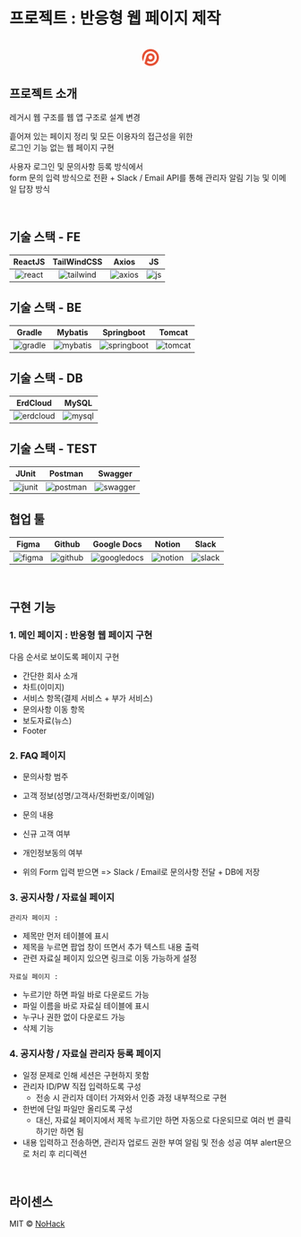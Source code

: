 # 프로젝트 : 반응형 웹 페이지 제작

<p align="center">
  <br>
  <img src='./images/emblem.png'>
  <br>
</p>

## 프로젝트 소개

<p align="justify">
레거시 웹 구조를 웹 앱 구조로 설계 변경 

흩어져 있는 페이지 정리 및 모든 이용자의 접근성을 위한  
로그인 기능 없는 웹 페이지 구현

사용자 로그인 및 문의사항 등록 방식에서  
form 문의 입력 방식으로 전환
+
Slack / Email API를 통해 관리자 알림 기능 및 이메일 답장 방식

</p>
<br>

## 기술 스택 - FE

| ReactJS | TailWindCSS   |  Axios   |  JS   |
| :--------: | :--------: | :------: |:-----:|
| ![react]   |![tailwind] | ![axios] | ![js] |

## 기술 스택 - BE

| Gradle | Mybatis |  Springboot   |  Tomcat   |
| :--------: | :--------: | :------: | :-----: |
|   ![gradle]    |   ![mybatis]    | ![springboot] | ![tomcat] |

## 기술 스택 - DB

| ErdCloud | MySQL |
| :--------: | :--------: |
|   ![erdcloud]    |   ![mysql]    |

## 기술 스택 - TEST

| JUnit | Postman |  Swagger   |
| :--------: | :--------: | :------: |
|   ![junit]    |   ![postman]    | ![swagger] |

## 협업 툴

| Figma | Github |  Google Docs |  Notion   |  Slack   |
| :--------: | :--------: | :------: | :-----: | :-----: |
|   ![figma]    |   ![github]    | ![googledocs] | ![notion] | ![slack] |

<br>

## 구현 기능

### 1. 메인 페이지 : 반응형 웹 페이지 구현

다음 순서로 보이도록 페이지 구현

- 간단한 회사 소개
- 차트(이미지)
- 서비스 항목(결제 서비스 + 부가 서비스)
- 문의사항 이동 항목
- 보도자료(뉴스)
- Footer


### 2. FAQ 페이지

- 문의사항 범주
- 고객 정보(성명/고객사/전화번호/이메일)
- 문의 내용
- 신규 고객 여부
- 개인정보동의 여부

- 위의 Form 입력 받으면 => Slack / Email로 문의사항 전달 + DB에 저장


### 3. 공지사항 / 자료실 페이지
```관리자 페이지 :```
- 제목만 먼저 테이블에 표시
- 제목을 누르면 팝업 창이 뜨면서 추가 텍스트 내용 출력
- 관련 자료실 페이지 있으면 링크로 이동 가능하게 설정


```자료실 페이지 : ```
- 누르기만 하면 파일 바로 다운로드 가능
- 파일 이름을 바로 자료실 테이블에 표시
- 누구나 권한 없이 다운로드 가능
- 삭제 기능


### 4. 공지사항 / 자료실 관리자 등록 페이지
- 일정 문제로 인해 세션은 구현하지 못함
- 관리자 ID/PW 직접 입력하도록 구성
  - 전송 시 관리자 데이터 가져와서 인증 과정 내부적으로 구현
- 한번에 단일 파일만 올리도록 구성
  - 대신, 자료실 페이지에서 제목 누르기만 하면 자동으로 다운되므로
    여러 번 클릭하기만 하면 됨
- 내용 입력하고 전송하면, 관리자 업로드 권한 부여 알림 및
  전송 성공 여부 alert문으로 처리 후 리디렉션

<br>

## 라이센스

MIT &copy; [NoHack](mailto:lbjp114@gmail.com)

<!-- Stack Icon Refernces -->

[logo]: /images/paytus.png
[emblem]: /images/emblem.png

[js]: /images/front/js.png
[react]: /images/front/react.png
[tailwind]: /images/front/tailwind.png
[axios]: /images/front/axios.png

[gradle]: /images/back/gradle.png
[mybatis]: /images/back/mybatis.png
[springboot]: /images/back/springboot.png
[tomcat]: /images/back/tomcat.png

[erdcloud]: /images/db/erdcloud.png
[mysql]: /images/db/mysql.png

[junit]: /images/test/junit.png
[postman]: /images/test/postman.png
[swagger]: /images/test/swagger.png

[figma]: /images/communication/figma.png
[github]: /images/communication/github.png
[googledocs]: /images/communication/googledocs.png
[notion]: /images/communication/notion.png
[slack]: /images/communication/slack.png

[api1]: /images/api1.jpg
[api2]: /images/api2.jpg
[architecture]: /images/architecture.jpg
[erd]: /images/erd.jpg
[userflow]: /images/userflow.jpg
[wbs]: /images/wbs.png
